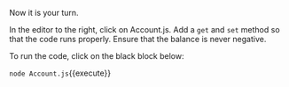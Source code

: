 Now it is your turn. 

In the editor to the right, click on Account.js. Add a `get` and `set` method so that the code runs properly. Ensure that the balance is never negative.

To run the code, click on the black block below:

`node Account.js`{{execute}}

